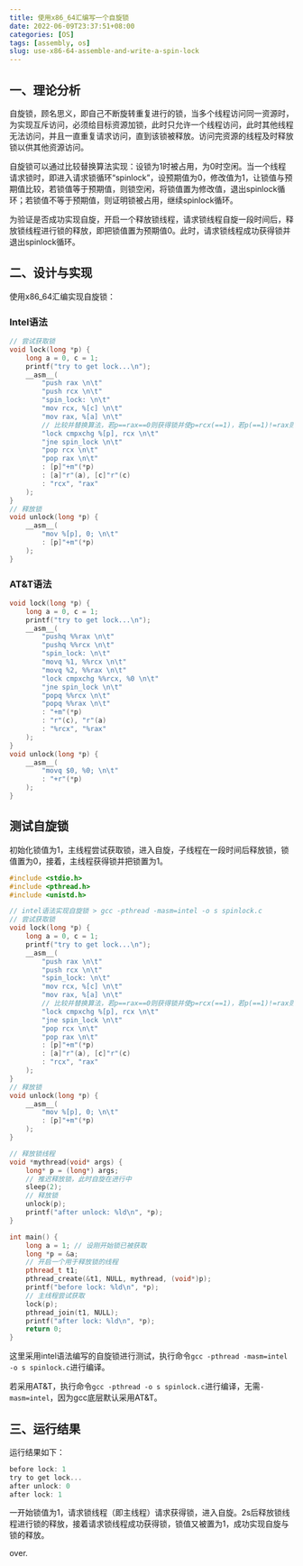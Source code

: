 ```yaml
---
title: 使用x86_64汇编写一个自旋锁
date: 2022-06-09T23:37:51+08:00
categories: [OS]
tags: [assembly, os]
slug: use-x86-64-assemble-and-write-a-spin-lock
---
```


## 一、理论分析

自旋锁，顾名思义，即自己不断旋转重复进行的锁，当多个线程访问同一资源时，为实现互斥访问，必须给目标资源加锁，此时只允许一个线程访问，此时其他线程无法访问，并且一直重复请求访问，直到该锁被释放。访问完资源的线程及时释放锁以供其他资源访问。

自旋锁可以通过比较替换算法实现：设锁为1时被占用，为0时空闲。当一个线程请求锁时，即进入请求锁循环“spinlock”，设预期值为0，修改值为1，让锁值与预期值比较，若锁值等于预期值，则锁空闲，将锁值置为修改值，退出spinlock循环；若锁值不等于预期值，则证明锁被占用，继续spinlock循环。

为验证是否成功实现自旋，开启一个释放锁线程，请求锁线程自旋一段时间后，释放锁线程进行锁的释放，即把锁值置为预期值0。此时，请求锁线程成功获得锁并退出spinlock循环。

## 二、设计与实现

使用x86_64汇编实现自旋锁：

### Intel语法

```c
// 尝试获取锁
void lock(long *p) {
    long a = 0, c = 1;
    printf("try to get lock...\n");
    __asm__(
        "push rax \n\t"
        "push rcx \n\t"
        "spin_lock: \n\t"
        "mov rcx, %[c] \n\t"
        "mov rax, %[a] \n\t"
        // 比较并替换算法，若p==rax==0则获得锁并使p=rcx(==1)，若p(==1)!=rax则进入自旋。
        "lock cmpxchg %[p], rcx \n\t"
        "jne spin_lock \n\t"
        "pop rcx \n\t"
        "pop rax \n\t"
        : [p]"+m"(*p)
        : [a]"r"(a), [c]"r"(c)
        : "rcx", "rax"
    );
}
// 释放锁
void unlock(long *p) {
    __asm__(
        "mov %[p], 0; \n\t"
        : [p]"+m"(*p)
    );
}
```

### AT&T语法

```c
void lock(long *p) {
    long a = 0, c = 1;
    printf("try to get lock...\n");
    __asm__(
        "pushq %%rax \n\t"
        "pushq %%rcx \n\t"
        "spin_lock: \n\t"
        "movq %1, %%rcx \n\t"
        "movq %2, %%rax \n\t"
        "lock cmpxchg %%rcx, %0 \n\t"
        "jne spin_lock \n\t"
        "popq %%rcx \n\t"
        "popq %%rax \n\t"
        : "+m"(*p)
        : "r"(c), "r"(a)
        : "%rcx", "%rax"
    );
}
void unlock(long *p) {
    __asm__(
        "movq $0, %0; \n\t"
        : "+r"(*p)
    );
}
```

## 测试自旋锁

初始化锁值为1，主线程尝试获取锁，进入自旋，子线程在一段时间后释放锁，锁值置为0，接着，主线程获得锁并把锁置为1。

```cpp
#include <stdio.h>
#include <pthread.h>
#include <unistd.h>

// intel语法实现自旋锁 > gcc -pthread -masm=intel -o s spinlock.c
// 尝试获取锁
void lock(long *p) {
    long a = 0, c = 1;
    printf("try to get lock...\n");
    __asm__(
        "push rax \n\t"
        "push rcx \n\t"
        "spin_lock: \n\t"
        "mov rcx, %[c] \n\t"
        "mov rax, %[a] \n\t"
        // 比较并替换算法，若p==rax==0则获得锁并使p=rcx(==1)，若p(==1)!=rax则进入自旋。
        "lock cmpxchg %[p], rcx \n\t"
        "jne spin_lock \n\t"
        "pop rcx \n\t"
        "pop rax \n\t"
        : [p]"+m"(*p)
        : [a]"r"(a), [c]"r"(c)
        : "rcx", "rax"
    );
}
// 释放锁
void unlock(long *p) {
    __asm__(
        "mov %[p], 0; \n\t"
        : [p]"+m"(*p)
    );
}

// 释放锁线程
void *mythread(void* args) {
    long* p = (long*) args;
    // 推迟释放锁，此时自旋在进行中
    sleep(2);
    // 释放锁
    unlock(p);
    printf("after unlock: %ld\n", *p);
}

int main() {
    long a = 1; // 设刚开始锁已被获取
    long *p = &a;
    // 开启一个用于释放锁的线程
    pthread_t t1;
    pthread_create(&t1, NULL, mythread, (void*)p);
    printf("before lock: %ld\n", *p);
    // 主线程尝试获取
    lock(p);
    pthread_join(t1, NULL);    
    printf("after lock: %ld\n", *p);
    return 0;
}
```

这里采用intel语法编写的自旋锁进行测试，执行命令`gcc -pthread -masm=intel -o s spinlock.c`进行编译。

若采用AT&T，执行命令`gcc -pthread -o s spinlock.c`进行编译，无需`-masm=intel`，因为gcc底层默认采用AT&T。

## 三、运行结果

运行结果如下：

```c
before lock: 1
try to get lock...
after unlock: 0
after lock: 1
```

一开始锁值为1，请求锁线程（即主线程）请求获得锁，进入自旋。2s后释放锁线程进行锁的释放，接着请求锁线程成功获得锁，锁值又被置为1，成功实现自旋与锁的释放。

over.